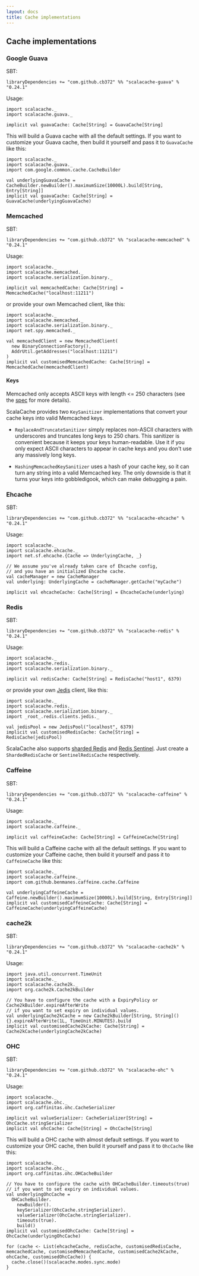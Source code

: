 ```yaml
---
layout: docs
title: Cache implementations
---
```


## Cache implementations

### Google Guava

SBT:

```
libraryDependencies += "com.github.cb372" %% "scalacache-guava" % "0.24.1"
```

Usage:

```tut:silent
import scalacache._
import scalacache.guava._

implicit val guavaCache: Cache[String] = GuavaCache[String]
```

This will build a Guava cache with all the default settings. If you want to customize your Guava cache, then build it yourself and pass it to `GuavaCache` like this:

```tut:silent
import scalacache._
import scalacache.guava._
import com.google.common.cache.CacheBuilder

val underlyingGuavaCache = CacheBuilder.newBuilder().maximumSize(10000L).build[String, Entry[String]]
implicit val guavaCache: Cache[String] = GuavaCache(underlyingGuavaCache)
```

### Memcached

SBT:

```
libraryDependencies += "com.github.cb372" %% "scalacache-memcached" % "0.24.1"
```

Usage:

```tut:silent
import scalacache._
import scalacache.memcached._
import scalacache.serialization.binary._

implicit val memcachedCache: Cache[String] = MemcachedCache("localhost:11211")
```

or provide your own Memcached client, like this:

```tut:silent
import scalacache._
import scalacache.memcached._
import scalacache.serialization.binary._
import net.spy.memcached._

val memcachedClient = new MemcachedClient(
  new BinaryConnectionFactory(), 
  AddrUtil.getAddresses("localhost:11211")
)
implicit val customisedMemcachedCache: Cache[String] = MemcachedCache(memcachedClient)
```

#### Keys

Memcached only accepts ASCII keys with length <= 250 characters (see the [spec](https://github.com/memcached/memcached/blob/1.4.20/doc/protocol.txt#L41) for more details).

ScalaCache provides two `KeySanitizer` implementations that convert your cache keys into valid Memcached keys.

* `ReplaceAndTruncateSanitizer` simply replaces non-ASCII characters with underscores and truncates long keys to 250 chars. This sanitizer is convenient because it keeps your keys human-readable. Use it if you only expect ASCII characters to appear in cache keys and you don't use any massively long keys.

* `HashingMemcachedKeySanitizer` uses a hash of your cache key, so it can turn any string into a valid Memcached key. The only downside is that it turns your keys into gobbledigook, which can make debugging a pain. 

### Ehcache

SBT:

```
libraryDependencies += "com.github.cb372" %% "scalacache-ehcache" % "0.24.1"
```

Usage:

```tut:silent
import scalacache._
import scalacache.ehcache._
import net.sf.ehcache.{Cache => UnderlyingCache, _}

// We assume you've already taken care of Ehcache config, 
// and you have an initialized Ehcache cache.
val cacheManager = new CacheManager
val underlying: UnderlyingCache = cacheManager.getCache("myCache")

implicit val ehcacheCache: Cache[String] = EhcacheCache(underlying)
```

### Redis

SBT:

```
libraryDependencies += "com.github.cb372" %% "scalacache-redis" % "0.24.1"
```

Usage:

```tut:silent
import scalacache._
import scalacache.redis._
import scalacache.serialization.binary._

implicit val redisCache: Cache[String] = RedisCache("host1", 6379)
```

or provide your own [Jedis](https://github.com/xetorthio/jedis) client, like this:

```tut:silent
import scalacache._
import scalacache.redis._
import scalacache.serialization.binary._
import _root_.redis.clients.jedis._

val jedisPool = new JedisPool("localhost", 6379)
implicit val customisedRedisCache: Cache[String] = RedisCache(jedisPool)
```

ScalaCache also supports [sharded Redis](https://github.com/xetorthio/jedis/wiki/AdvancedUsage#shardedjedis) and [Redis Sentinel](http://redis.io/topics/sentinel). Just create a `ShardedRedisCache` or `SentinelRedisCache` respectively.

### Caffeine

SBT:

```
libraryDependencies += "com.github.cb372" %% "scalacache-caffeine" % "0.24.1"
```

Usage:

```tut:silent
import scalacache._
import scalacache.caffeine._

implicit val caffeineCache: Cache[String] = CaffeineCache[String]
```

This will build a Caffeine cache with all the default settings. If you want to customize your Caffeine cache, then build it yourself and pass it to `CaffeineCache` like this:

```tut:silent
import scalacache._
import scalacache.caffeine._
import com.github.benmanes.caffeine.cache.Caffeine

val underlyingCaffeineCache = Caffeine.newBuilder().maximumSize(10000L).build[String, Entry[String]]
implicit val customisedCaffeineCache: Cache[String] = CaffeineCache(underlyingCaffeineCache)
```

### cache2k

SBT:

```
libraryDependencies += "com.github.cb372" %% "scalacache-cache2k" % "0.24.1"
```

Usage:

```tut:silent
import java.util.concurrent.TimeUnit
import scalacache._
import scalacache.cache2k._
import org.cache2k.Cache2kBuilder

// You have to configure the cache with a ExpiryPolicy or Cache2kBuilder.expireAfterWrite
// if you want to set expiry on individual values.
val underlyingCache2kCache = new Cache2kBuilder[String, String]() {}.expireAfterWrite(1L, TimeUnit.MINUTES).build
implicit val customisedCache2kCache: Cache[String] = Cache2kCache(underlyingCache2kCache)
```

### OHC

SBT:

```
libraryDependencies += "com.github.cb372" %% "scalacache-ohc" % "0.24.1"
```

Usage:

```tut:silent
import scalacache._
import scalacache.ohc._
import org.caffinitas.ohc.CacheSerializer

implicit val valueSerializer: CacheSerializer[String] = OhcCache.stringSerializer
implicit val ohcCache: Cache[String] = OhcCache[String]
```

This will build a OHC cache with almost default settings. If you want to customize your OHC cache, then build it yourself and pass it to `OhcCache` like this:

```tut:silent
import scalacache._
import scalacache.ohc._
import org.caffinitas.ohc.OHCacheBuilder

// You have to configure the cache with OHCacheBuilder.timeouts(true)
// if you want to set expiry on individual values.
val underlyingOhcCache =
  OHCacheBuilder.
    newBuilder().
    keySerializer(OhcCache.stringSerializer).
    valueSerializer(OhcCache.stringSerializer).
    timeouts(true).
    build()
implicit val customisedOhcCache: Cache[String] = OhcCache(underlyingOhcCache)
```

```tut:invisible
for (cache <- List(ehcacheCache, redisCache, customisedRedisCache, memcachedCache, customisedMemcachedCache, customisedCache2kCache, ohcCache, customisedOhcCache)) {
  cache.close()(scalacache.modes.sync.mode)
} 
```

